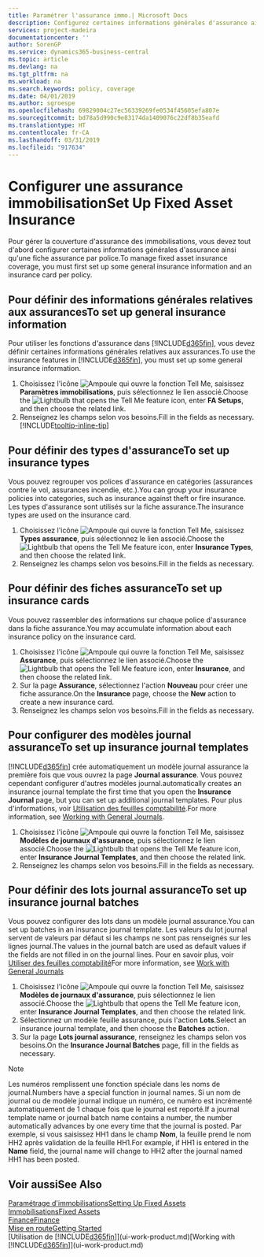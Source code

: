 ```yaml
---
title: Paramétrer l'assurance immo.| Microsoft Docs
description: Configurez certaines informations générales d'assurance ainsi qu'une fiche assurance par police pour gérer la couverture d'assurance des immobilisations.
services: project-madeira
documentationcenter: ''
author: SorenGP
ms.service: dynamics365-business-central
ms.topic: article
ms.devlang: na
ms.tgt_pltfrm: na
ms.workload: na
ms.search.keywords: policy, coverage
ms.date: 04/01/2019
ms.author: sgroespe
ms.openlocfilehash: 69829004c27ec56339269fe0534f45605efa807e
ms.sourcegitcommit: bd78a5d990c9e83174da1409076c22df8b35eafd
ms.translationtype: HT
ms.contentlocale: fr-CA
ms.lasthandoff: 03/31/2019
ms.locfileid: "917634"
---
```

# <a name="set-up-fixed-asset-insurance"></a><span data-ttu-id="9715e-103">Configurer une assurance immobilisation</span><span class="sxs-lookup"><span data-stu-id="9715e-103">Set Up Fixed Asset Insurance</span></span>
<span data-ttu-id="9715e-104">Pour gérer la couverture d'assurance des immobilisations, vous devez tout d'abord configurer certaines informations générales d'assurance ainsi qu'une fiche assurance par police.</span><span class="sxs-lookup"><span data-stu-id="9715e-104">To manage fixed asset insurance coverage, you must first set up some general insurance information and an insurance card per policy.</span></span>

## <a name="to-set-up-general-insurance-information"></a><span data-ttu-id="9715e-105">Pour définir des informations générales relatives aux assurances</span><span class="sxs-lookup"><span data-stu-id="9715e-105">To set up general insurance information</span></span>
<span data-ttu-id="9715e-106">Pour utiliser les fonctions d'assurance dans [!INCLUDE[d365fin](includes/d365fin_md.md)], vous devez définir certaines informations générales relatives aux assurances.</span><span class="sxs-lookup"><span data-stu-id="9715e-106">To use the insurance features in [!INCLUDE[d365fin](includes/d365fin_md.md)], you must set up some general insurance information.</span></span>  

1. <span data-ttu-id="9715e-107">Choisissez l'icône ![Ampoule qui ouvre la fonction Tell Me](media/ui-search/search_small.png "Dites-moi ce que vous voulez faire"), saisissez **Paramètres immobilisations**, puis sélectionnez le lien associé.</span><span class="sxs-lookup"><span data-stu-id="9715e-107">Choose the ![Lightbulb that opens the Tell Me feature](media/ui-search/search_small.png "Tell me what you want to do") icon, enter **FA Setups**, and then choose the related link.</span></span>  
2. <span data-ttu-id="9715e-108">Renseignez les champs selon vos besoins.</span><span class="sxs-lookup"><span data-stu-id="9715e-108">Fill in the fields as necessary.</span></span> [!INCLUDE[tooltip-inline-tip](includes/tooltip-inline-tip_md.md)]  

## <a name="to-set-up-insurance-types"></a><span data-ttu-id="9715e-109">Pour définir des types d'assurance</span><span class="sxs-lookup"><span data-stu-id="9715e-109">To set up insurance types</span></span>
<span data-ttu-id="9715e-110">Vous pouvez regrouper vos polices d'assurance en catégories (assurances contre le vol, assurances incendie, etc.).</span><span class="sxs-lookup"><span data-stu-id="9715e-110">You can group your insurance policies into categories, such as insurance against theft or fire insurance.</span></span> <span data-ttu-id="9715e-111">Les types d'assurance sont utilisés sur la fiche assurance.</span><span class="sxs-lookup"><span data-stu-id="9715e-111">The insurance types are used on the insurance card.</span></span>

1. <span data-ttu-id="9715e-112">Choisissez l'icône ![Ampoule qui ouvre la fonction Tell Me](media/ui-search/search_small.png "Dites-moi ce que vous voulez faire"), saisissez **Types assurance**, puis sélectionnez le lien associé.</span><span class="sxs-lookup"><span data-stu-id="9715e-112">Choose the ![Lightbulb that opens the Tell Me feature](media/ui-search/search_small.png "Tell me what you want to do") icon, enter **Insurance Types**, and then choose the related link.</span></span>  
2. <span data-ttu-id="9715e-113">Renseignez les champs selon vos besoins.</span><span class="sxs-lookup"><span data-stu-id="9715e-113">Fill in the fields as necessary.</span></span>

## <a name="to-set-up-insurance-cards"></a><span data-ttu-id="9715e-114">Pour définir des fiches assurance</span><span class="sxs-lookup"><span data-stu-id="9715e-114">To set up insurance cards</span></span>
<span data-ttu-id="9715e-115">Vous pouvez rassembler des informations sur chaque police d'assurance dans la fiche assurance.</span><span class="sxs-lookup"><span data-stu-id="9715e-115">You may accumulate information about each insurance policy on the insurance card.</span></span>  

1. <span data-ttu-id="9715e-116">Choisissez l'icône ![Ampoule qui ouvre la fonction Tell Me](media/ui-search/search_small.png "Dites-moi ce que vous voulez faire"), saisissez **Assurance**, puis sélectionnez le lien associé.</span><span class="sxs-lookup"><span data-stu-id="9715e-116">Choose the ![Lightbulb that opens the Tell Me feature](media/ui-search/search_small.png "Tell me what you want to do") icon, enter **Insurance**, and then choose the related link.</span></span>  
2. <span data-ttu-id="9715e-117">Sur la page **Assurance**, sélectionnez l'action **Nouveau** pour créer une fiche assurance.</span><span class="sxs-lookup"><span data-stu-id="9715e-117">On the **Insurance** page, choose the **New** action to create a  new insurance card.</span></span>  
3. <span data-ttu-id="9715e-118">Renseignez les champs selon vos besoins.</span><span class="sxs-lookup"><span data-stu-id="9715e-118">Fill in the fields as necessary.</span></span>

## <a name="to-set-up-insurance-journal-templates"></a><span data-ttu-id="9715e-119">Pour configurer des modèles journal assurance</span><span class="sxs-lookup"><span data-stu-id="9715e-119">To set up insurance journal templates</span></span>
[!INCLUDE[d365fin](includes/d365fin_md.md)] <span data-ttu-id="9715e-120">crée automatiquement un modèle journal assurance la première fois que vous ouvrez la page **Journal assurance**. Vous pouvez cependant configurer d'autres modèles journal.</span><span class="sxs-lookup"><span data-stu-id="9715e-120">automatically creates an insurance journal template the first time that you open the **Insurance Journal** page, but you can set up additional journal templates.</span></span> <span data-ttu-id="9715e-121">Pour plus d'informations, voir [Utilisation des feuilles comptabilité](ui-work-general-journals.md).</span><span class="sxs-lookup"><span data-stu-id="9715e-121">For more information, see [Working with General Journals](ui-work-general-journals.md).</span></span>  

1. <span data-ttu-id="9715e-122">Choisissez l'icône ![Ampoule qui ouvre la fonction Tell Me](media/ui-search/search_small.png "Dites-moi ce que vous voulez faire"), saisissez **Modèles de journaux d'assurance**, puis sélectionnez le lien associé.</span><span class="sxs-lookup"><span data-stu-id="9715e-122">Choose the ![Lightbulb that opens the Tell Me feature](media/ui-search/search_small.png "Tell me what you want to do") icon, enter **Insurance Journal Templates**, and then choose the related link.</span></span>  
2. <span data-ttu-id="9715e-123">Renseignez les champs selon vos besoins.</span><span class="sxs-lookup"><span data-stu-id="9715e-123">Fill in the fields as necessary.</span></span>

## <a name="to-set-up-insurance-journal-batches"></a><span data-ttu-id="9715e-124">Pour définir des lots journal assurance</span><span class="sxs-lookup"><span data-stu-id="9715e-124">To set up insurance journal batches</span></span>
<span data-ttu-id="9715e-125">Vous pouvez configurer des lots dans un modèle journal assurance.</span><span class="sxs-lookup"><span data-stu-id="9715e-125">You can set up batches in an insurance journal template.</span></span> <span data-ttu-id="9715e-126">Les valeurs du lot journal servent de valeurs par défaut si les champs ne sont pas renseignés sur les lignes journal.</span><span class="sxs-lookup"><span data-stu-id="9715e-126">The values in the journal batch are used as default values if the fields are not filled in on the journal lines.</span></span> <span data-ttu-id="9715e-127">Pour en savoir plus, voir [Utiliser des feuilles comptabilité](ui-work-general-journals.md)</span><span class="sxs-lookup"><span data-stu-id="9715e-127">For more information, see [Work with General Journals](ui-work-general-journals.md)</span></span>  

1. <span data-ttu-id="9715e-128">Choisissez l'icône ![Ampoule qui ouvre la fonction Tell Me](media/ui-search/search_small.png "Dites-moi ce que vous voulez faire"), saisissez **Modèles de journaux d'assurance**, puis sélectionnez le lien associé.</span><span class="sxs-lookup"><span data-stu-id="9715e-128">Choose the ![Lightbulb that opens the Tell Me feature](media/ui-search/search_small.png "Tell me what you want to do") icon, enter **Insurance Journal Templates**, and then choose the related link.</span></span>  
2. <span data-ttu-id="9715e-129">Sélectionnez un modèle feuille assurance, puis l'action **Lots**.</span><span class="sxs-lookup"><span data-stu-id="9715e-129">Select an insurance journal template, and then choose the **Batches** action.</span></span>
3. <span data-ttu-id="9715e-130">Sur la page **Lots journal assurance**, renseignez les champs selon vos besoins.</span><span class="sxs-lookup"><span data-stu-id="9715e-130">On the **Insurance Journal Batches** page, fill in the fields as necessary.</span></span>

> [!NOTE]  
>   <span data-ttu-id="9715e-131">Les numéros remplissent une fonction spéciale dans les noms de journal.</span><span class="sxs-lookup"><span data-stu-id="9715e-131">Numbers have a special function in journal names.</span></span> <span data-ttu-id="9715e-132">Si un nom de journal ou de modèle journal indique un numéro, ce numéro est incrémenté automatiquement de 1 chaque fois que le journal est reporté.</span><span class="sxs-lookup"><span data-stu-id="9715e-132">If a journal template name or journal batch name contains a number, the number automatically advances by one every time that the journal is posted.</span></span> <span data-ttu-id="9715e-133">Par exemple, si vous saisissez HH1 dans le champ **Nom**, la feuille prend le nom HH2 après validation de la feuille HH1.</span><span class="sxs-lookup"><span data-stu-id="9715e-133">For example, if HH1 is entered in the **Name** field, the journal name will change to HH2 after the journal named HH1 has been posted.</span></span>

## <a name="see-also"></a><span data-ttu-id="9715e-134">Voir aussi</span><span class="sxs-lookup"><span data-stu-id="9715e-134">See Also</span></span>
[<span data-ttu-id="9715e-135">Paramétrage d'immobilisations</span><span class="sxs-lookup"><span data-stu-id="9715e-135">Setting Up Fixed Assets</span></span>](fa-setup.md)  
[<span data-ttu-id="9715e-136">Immobilisations</span><span class="sxs-lookup"><span data-stu-id="9715e-136">Fixed Assets</span></span>](fa-manage.md)  
[<span data-ttu-id="9715e-137">Finance</span><span class="sxs-lookup"><span data-stu-id="9715e-137">Finance</span></span>](finance.md)  
[<span data-ttu-id="9715e-138">Mise en route</span><span class="sxs-lookup"><span data-stu-id="9715e-138">Getting Started</span></span>](product-get-started.md)  
<span data-ttu-id="9715e-139">[Utilisation de [!INCLUDE[d365fin](includes/d365fin_md.md)]](ui-work-product.md)</span><span class="sxs-lookup"><span data-stu-id="9715e-139">[Working with [!INCLUDE[d365fin](includes/d365fin_md.md)]](ui-work-product.md)</span></span>
